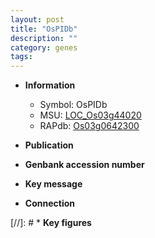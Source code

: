 ```yaml
---
layout: post
title: "OsPIDb"
description: ""
category: genes
tags: 
---
```


* **Information**  
    + Symbol: OsPIDb  
    + MSU: [LOC_Os03g44020](http://rice.uga.edu/cgi-bin/ORF_infopage.cgi?orf=LOC_Os03g44020)  
    + RAPdb: [Os03g0642300](http://rapdb.dna.affrc.go.jp/viewer/gbrowse_details/irgsp1?name=Os03g0642300)  

* **Publication**  

* **Genbank accession number**  

* **Key message**  

* **Connection**  

[//]: # * **Key figures**  


